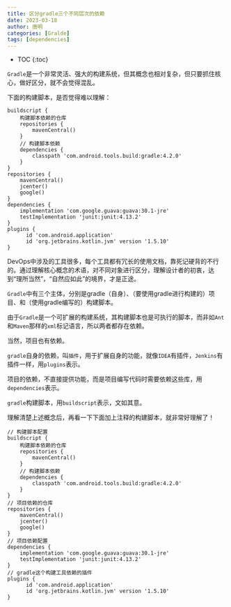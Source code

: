 ```yaml
---
title: 区分gradle三个不同层次的依赖
date: 2023-03-18
author: 唐明
categories: [Gralde]
tags: [dependencies]
---
```

* TOC
{:toc}

`Gradle`是一个非常灵活、强大的构建系统，但其概念也相对复杂，但只要抓住核心，做好区分，就不会觉得混乱。

下面的构建脚本，是否觉得难以理解：

```
buildscript {
    构建脚本依赖的仓库
    repositories {
        mavenCentral()
    }
    // 构建脚本依赖
    dependencies {
        classpath 'com.android.tools.build:gradle:4.2.0'
    }
}
repositories {
    mavenCentral()
    jcenter()
    google()
}
dependencies {
    implementation 'com.google.guava:guava:30.1-jre'
    testImplementation 'junit:junit:4.13.2'
}  
plugins {
      id 'com.android.application'
      id 'org.jetbrains.kotlin.jvm' version '1.5.10'
}
```

<!--以上为摘要内容-->

DevOps中涉及的工具很多，每个工具都有冗长的使用文档，靠死记硬背的不行的。通过理解核心概念的术语，对不同对象进行区分，理解设计者的初衷，达到“理所当然”，“自然应如此”的境界，才是正途。

`Gradle`中有三个主体，分别是gradle（自身）、（要使用gradle进行构建的）项目、和（使用gradle编写的）构建脚本。


由于`Gradle`是一个可扩展的构建系统，其构建脚本也是可执行的脚本，而非如`Ant`和`Maven`那样的`xml`标记语言，所以两者都存在依赖。


当然，项目也有依赖。


`gradle`自身的依赖，叫`插件`，用于扩展自身的功能，就像`IDEA`有插件，`Jenkins`有插件一样，用`plugins`表示。

项目的依赖，不直接提供功能，而是项目编写代码时需要依赖这些库，用`dependencies`表示。

`gradle`构建脚本，用`buildscript`表示，文如其意。


理解清楚上述概念后，再看一下下面加上注释的构建脚本，就非常好理解了！

```
// 构建脚本配置  
buildscript {
    构建脚本依赖的仓库
    repositories {
        mavenCentral()
    }
    // 构建脚本依赖
    dependencies {
        classpath 'com.android.tools.build:gradle:4.2.0'
    }
}
// 项目依赖的仓库
repositories {
    mavenCentral()
    jcenter()
    google()
}
// 项目依赖配置
dependencies {
    implementation 'com.google.guava:guava:30.1-jre'
    testImplementation 'junit:junit:4.13.2'
}  
// gradle这个构建工具依赖的插件
plugins {
      id 'com.android.application'
      id 'org.jetbrains.kotlin.jvm' version '1.5.10'
}
```